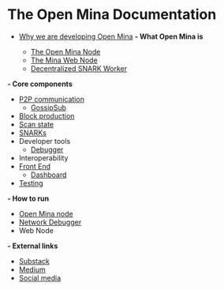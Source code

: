 # The Open Mina Documentation

- [Why we are developing Open Mina](https://github.com/JanSlobodnik/pre-publishing/blob/main/why-openmina.md)
**- What Open Mina is**
  
  - [The Open Mina Node](https://github.com/openmina/openmina/blob/main/README.md)
  - [The Mina Web Node](https://openmina.substack.com/p/introducing-the-web-node)
  - [Decentralized SNARK Worker](https://github.com/JanSlobodnik/pre-publishing/blob/main/decentralized-SNARK-worker.md)
  
**- Core components**
    
  - [P2P communication](https://github.com/openmina/openmina/blob/documentation/docs/p2p_service.md)
    - [GossipSub](https://github.com/openmina/mina-wiki/blob/3ea9041e52fb2e606918f6c60bd3a32b8652f016/p2p/mina-gossip.md)
  - [Block production](https://github.com/JanSlobodnik/pre-publishing/blob/main/block-production.md)
  - [Scan state](https://github.com/JanSlobodnik/pre-publishing/blob/main/scan-state.md)
  - [SNARKs](https://github.com/JanSlobodnik/pre-publishing/blob/main/SNARKs.md)
  - Developer tools
    - [Debugger](https://github.com/openmina/mina-network-debugger/blob/main/README.md)
  - Interoperability
  - [Front End](https://github.com/openmina/mina-frontend/blob/main/README.md)
    - [Dashboard](https://github.com/openmina/mina-frontend/blob/main/docs/MetricsTracing.md#Dashboard)
- [Testing](https://github.com/openmina/openmina/blob/develop/testing.md)
  
**- How to run**

  - [Open Mina node](https://github.com/openmina/openmina/blob/main/README.md)
  - [Network Debugger](https://github.com/openmina/mina-network-debugger?tab=readme-ov-file#Preparing-for-build)
  - Web Node

**- External links**

  - [Substack](https://openmina.substack.com/)
  - [Medium](https://medium.com/openmina)
  - [Social media](https://twitter.com/viable_systems)
